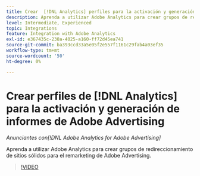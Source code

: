 ```yaml
---
title: Crear  [!DNL Analytics] perfiles para la activación y generación de informes de Adobe Advertising
description: Aprenda a utilizar Adobe Analytics para crear grupos de redireccionamiento de sitios sólidos para el remarketing de Adobe Advertising.
level: Intermediate, Experienced
topic: Integrations
feature: Integration with Adobe Analytics
exl-id: e367435c-238a-4025-a160-ff72d45ea741
source-git-commit: ba393ccd33a5e05f2e557f1161c29fab4a03ef35
workflow-type: tm+mt
source-wordcount: '50'
ht-degree: 0%

---
```


# Crear perfiles de [!DNL Analytics] para la activación y generación de informes de Adobe Advertising

*Anunciantes con[!DNL Adobe Analytics for Adobe Advertising]*

Aprenda a utilizar Adobe Analytics para crear grupos de redireccionamiento de sitios sólidos para el remarketing de Adobe Advertising.

>[!VIDEO](https://video.tv.adobe.com/v/33503)
